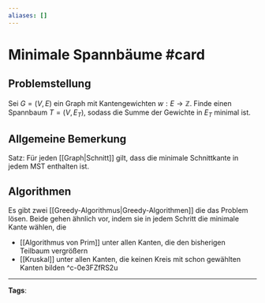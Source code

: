 ```yaml
---
aliases: []
---
```


# Minimale Spannbäume #card
## Problemstellung
Sei $G=(V, E)$ ein Graph mit Kantengewichten $w: E \rightarrow \mathbb{Z}$. Finde einen Spannbaum $T=\left(V, E_{T}\right)$, sodass die Summe der Gewichte in $E_{T}$ minimal ist.
## Allgemeine Bemerkung
Satz: Für jeden [[Graph|Schnitt]] gilt, dass die minimale Schnittkante in jedem MST enthalten ist.
## Algorithmen
Es gibt zwei [[Greedy-Algorithmus|Greedy-Algorithmen]] die das Problem lösen. Beide gehen ähnlich vor, indem sie in jedem Schritt die minimale Kante wählen, die
- [[Algorithmus von Prim]] unter allen Kanten, die den bisherigen Teilbaum vergrößern
- [[Kruskal]] unter allen Kanten, die keinen Kreis mit schon gewählten Kanten bilden
^c-0e3FZfRS2u
---
**Tags**: 